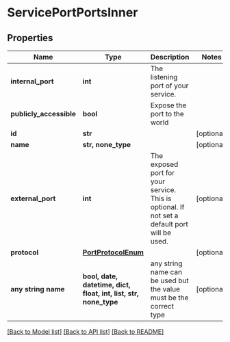 # ServicePortPortsInner


## Properties
Name | Type | Description | Notes
------------ | ------------- | ------------- | -------------
**internal_port** | **int** | The listening port of your service. | 
**publicly_accessible** | **bool** | Expose the port to the world | 
**id** | **str** |  | [optional] 
**name** | **str, none_type** |  | [optional] 
**external_port** | **int** | The exposed port for your service. This is optional. If not set a default port will be used. | [optional] 
**protocol** | [**PortProtocolEnum**](PortProtocolEnum.md) |  | [optional] 
**any string name** | **bool, date, datetime, dict, float, int, list, str, none_type** | any string name can be used but the value must be the correct type | [optional]

[[Back to Model list]](../README.md#documentation-for-models) [[Back to API list]](../README.md#documentation-for-api-endpoints) [[Back to README]](../README.md)


